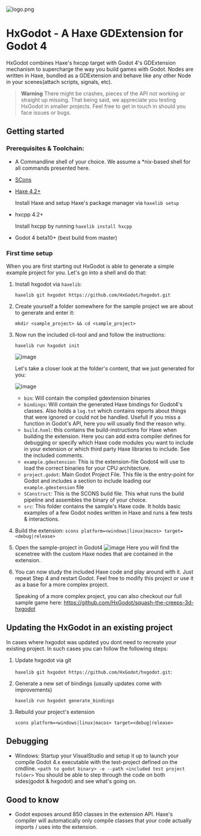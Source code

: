 ![logo.png](https://hxgodot.github.io/logo2.png)
# HxGodot - A Haxe GDExtension for Godot 4

HxGodot combines Haxe's hxcpp target with Godot 4's GDExtension mechanism to supercharge the way you build games with Godot. Nodes are written in Haxe, bundled as a GDExtension and behave like any other Node in your scenes(attach scripts, signals, etc).

> **Warning** There might be crashes, pieces of the API not working or straight up missing. That being said, we appreciate you testing HxGodot in smaller projects. Feel free to get in touch in should you face issues or bugs.


## Getting started
### Prerequisites & Toolchain: 
- A Commandline shell of your choice. We assume a *nix-based shell for all commands presented here.
- [SCons](https://scons.org/)
- [Haxe 4.2+](https://haxe.org/download/)
  
  Install Haxe and setup Haxe's package manager via `haxelib setup` 
- hxcpp 4.2+
  
  Install hxcpp by running `haxelib install hxcpp`
- Godot 4 beta10+ (best build from master)

### First time setup

When you are first starting out HxGodot is able to generate a simple example project for you. Let's go into a shell and do that:

1. Install hxgodot via `haxelib`: 
   
   ```haxelib git hxgodot https://github.com/HxGodot/hxgodot.git```
2. Create yourself a folder somewhere for the sample project we are about to generate and enter it: 

   `mkdir <sample_project> && cd <sample_project>`
3. Now run the included cli-tool and and follow the instructions: 

   `haxelib run hxgodot init`

   ![image](https://user-images.githubusercontent.com/5015415/212423704-a1a145c6-56e3-43fe-afce-36860a453e1f.png)

   Let's take a closer look at the folder's content, that we just generated for you:
   
   ![image](https://user-images.githubusercontent.com/5015415/212425501-696bff72-4f84-4792-bc49-901849bef3c8.png)
   
   - `bin`: Will contain the compiled gdextension binaries
   - `bindings`: Will contain the generated Haxe bindings for Godot4's classes. Also holds a `log.txt` which contains reports about things that were ignored or could not be handled. Usefull if you miss a function in Godot's API, here you will usually find the reason why.
   - `build.hxml`: this contains the build-instructions for Haxe when building the extension. Here you can add extra compiler defines for debugging or specify which Haxe code modules you want to include in your extension or which third party Haxe libraries to include. See the included comments.
   - `example.gdextension`: This is the extension-file Godot4 will use to load the correct binaries for your CPU architecture.
   - `project.godot`: Main Godot Project File. This file is the entry-point for Godot and includes a section to include loading our `example.gdextension` file
   - `SConstruct`: This is the SCONS build file. This what runs the build pipeline and assembles the binary of your choice.
   - `src`: This folder contains the sample's Haxe code. It holds basic examples of a few Godot nodes written in Haxe and runs a few tests & interactions.
   
 4. Build the extension:
    `scons platform=<windows|linux|macos> target=<debug|release>`
    
 5. Open the sample-project in Godot4
    ![image](https://user-images.githubusercontent.com/5015415/212428088-965ae83c-e1dc-4a98-b82d-4c42e4866f87.png)
    Here you will find the scenetree with the custom Haxe nodes that are contained in the extension.
 
 6. You can now study the included Haxe code and play around with it. Just repeat Step 4 and restart Godot. 
    Feel free to modify this project or use it as a base for a more complex project.
    
    Speaking of a more complex project, you can also checkout our full sample game here: https://github.com/HxGodot/squash-the-creeps-3d-hxgodot
 
## Updating the HxGodot in an existing project

In cases where hxgodot was updated you dont need to recreate your existing project. In such cases you can follow the following steps:

1.  Update hxgodot via git

    `haxelib git hxgodot https://github.com/HxGodot/hxgodot.git`:
2. Generate a new set of bindings (usually updates come with improvements)
    
    `haxelib run hxgodot generate_bindings`
3. Rebuild your project's extension

    `scons platform=<windows|linux|macos> target=<debug|release>`



## Debugging
- Windows: Startup your VisualStudio and setup it up to launch your compile Godot 4.x executable with the test-project defined on the cmdline. 
`<path to godot binary> -e --path <included test project folder>`
You should be able to step through the code on both sides(godot & hxgodot) and see what's going on.


## Good to know
- Godot exposes around 850 classes in the extension API. Haxe's compiler will automatically only compile classes that your code actually imports / uses into the extension.

